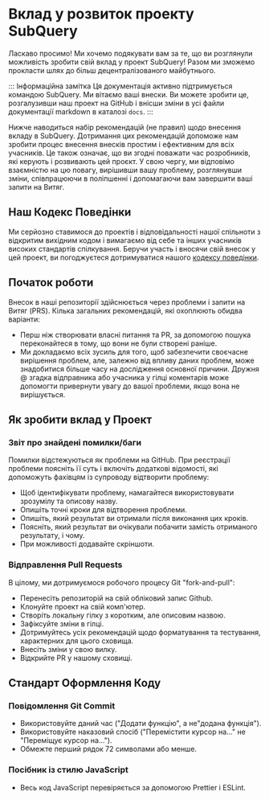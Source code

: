 # Вклад у розвиток проекту SubQuery

Ласкаво просимо! Ми хочемо подякувати вам за те, що ви розглянули можливість зробити свій вклад у проект SubQuery! Разом ми зможемо прокласти шлях до бiльш децентралізованого майбутнього.

::: Інформаційна замітка Ця документація активно підтримується командою SubQuery. Ми вітаємо ваші внески. Ви можете зробити це, розгалузивши наш проект на GitHub і внісши зміни в усі файли документації markdown в каталозі `docs`. :::

Нижче наводиться набір рекомендацій (не правил) щодо внесення вкладу в SubQuery. Дотримання цих рекомендацій допоможе нам зробити процес внесення внесків простим і ефективним для всіх учасників. Це також означає, що ви згодні поважати час розробників, які керують і розвивають цей проєкт. У свою чергу, ми відповімо взаємністю на цю повагу, вирішивши вашу проблему, розглянувши зміни, співпрацюючи в поліпшенні і допомагаючи вам завершити ваші запити на Витяг.

## Наш Кодекс Поведінки

Ми серйозно ставимося до проектів і відповідальності нашої спільноти з відкритим вихідним кодом і вимагаємо від себе та інших учасників високих стандартів спілкування. Беручи участь і вносячи свій внесок у цей проект, ви погоджуєтеся дотримуватися нашого [кодексу поведінки](https://github.com/subquery/subql/blob/main/CODE_OF_CONDUCT.md).

## Початок роботи

Внесок в наші репозиторії здійснюється через проблеми і запити на Витяг (PRS). Кілька загальних рекомендацій, які охоплюють обидва варіанти:

* Перш ніж створювати власні питання та PR, за допомогою пошука переконайтеся в тому, що вони не були створені раніше.
* Ми докладаємо всіх зусиль для того, щоб забезпечити своєчасне вирішення проблем, але, залежно від впливу даних проблем, може знадобитися більше часу на дослідження основної причини. Дружня @ згадка відправника або учасника у гілці коментарів може допомогти привернути увагу до вашої проблеми, якщо вона не вирішується.

## Як зробити вклад у Проект

### Звіт про знайдені помилки/баги

Помилки відстежуються як проблеми на GitHub. При реєстрації проблеми поясніть її суть і включіть додаткові відомості, які допоможуть фахівцям із супроводу відтворити проблему:

* Щоб ідентифікувати проблему, намагайтеся використовувати зрозумілу та описову назву.
* Опишіть точні кроки для вiдтворення проблеми.
* Опишіть, який результат ви отримали після виконання цих кроків.
* Поясніть, який результат ви очікували побачити замість отриманого результату, і чому.
* При можливості додавайте скріншоти.

### Відправлення Pull Requests

В цілому, ми дотримуємося робочого процесу Git "fork-and-pull":

* Перенесіть репозиторій на свій обліковий запис Github.
* Клонуйте проект на свій комп'ютер.
* Створіть локальну гілку з коротким, але описовим назвою.
* Зафіксуйте зміни в гілці.
* Дотримуйтесь усіх рекомендацій щодо форматування та тестування, характерних для цього сховища.
* Внесіть зміни у свою вилку.
* Відкрийте PR у нашому сховищі.

## Стандарт Оформлення Коду

### Повідомлення Git Commit

* Використовуйте даний час ("Додати функцію", а не"додана функція").
* Використовуйте наказовий спосіб ("Перемістити курсор на..." не "Переміщує курсор на...").
* Обмежте перший рядок 72 символами або менше.

### Посібник із стилю JavaScript

* Весь код JavaScript перевіряється за допомогою Prettier і ESLint.
